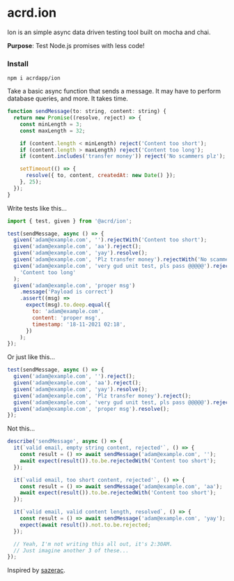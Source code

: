 # acrd.ion

Ion is an simple async data driven testing tool built on mocha and chai.

**Purpose**: Test Node.js promises with less code!

### Install

`npm i acrdapp/ion`

Take a basic async function that sends a message. It may have to perform database queries, and more. It takes time.

```js
function sendMessage(to: string, content: string) {
  return new Promise((resolve, reject) => {
    const minLength = 3;
    const maxLength = 32;

    if (content.length < minLength) reject('Content too short');
    if (content.length > maxLength) reject('Content too long');
    if (content.includes('transfer money')) reject('No scammers plz');

    setTimeout(() => {
      resolve({ to, content, createdAt: new Date() });
    }, 25);
  });
}
```

Write tests like this...

```js
import { test, given } from '@acrd/ion';

test(sendMessage, async () => {
  given('adam@example.com', '').rejectWith('Content too short');
  given('adam@example.com', 'aa').reject();
  given('adam@example.com', 'yay').resolve();
  given('adam@example.com', 'Plz transfer money').rejectWith('No scammers plz');
  given('adam@example.com', 'very gud unit test, pls pass @@@@@').rejectWith(
    'Content too long'
  );
  given('adam@example.com', 'proper msg')
    .message('Payload is correct')
    .assert((msg) =>
      expect(msg).to.deep.equal({
        to: 'adam@example.com',
        content: 'proper msg',
        timestamp: '18-11-2021 02:18',
      })
    );
});
```

Or just like this...

```js
test(sendMessage, async () => {
  given('adam@example.com', '').reject();
  given('adam@example.com', 'aa').reject();
  given('adam@example.com', 'yay').resolve();
  given('adam@example.com', 'Plz transfer money').reject();
  given('adam@example.com', 'very gud unit test, pls pass @@@@@').reject();
  given('adam@example.com', 'proper msg').resolve();
});
```

Not this...

```js
describe('sendMessage', async () => {
  it(`valid email, empty string content, rejected'`, () => {
    const result = () => await sendMessage('adam@example.com', '');
    await expect(result()).to.be.rejectedWith('Content too short');
  });

  it(`valid email, too short content, rejected'`, () => {
    const result = () => await sendMessage('adam@example.com', 'aa');
    await expect(result()).to.be.rejectedWith('Content too short');
  });

  it(`valid email, valid content length, resolved`, () => {
    const result = () => await sendMessage('adam@example.com', 'yay');
    expect(await result()).not.to.be.rejected;
  });

  // Yeah, I'm not writing this all out, it's 2:30AM.
  // Just imagine another 3 of these...
});
```

Inspired by [sazerac](https://github.com/sazeracjs/sazerac).
